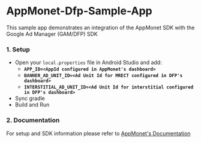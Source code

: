 # AppMonet-Dfp-Sample-App

This sample app demonstrates an integration of the AppMonet SDK with the Google Ad Manager (GAM/DFP) SDK

### 1.  Setup

- Open your `local.properties` file in Android Studio and add:
  - **`APP_ID=<AppId configured in AppMonet's dashboard>`**
  - **`BANNER_AD_UNIT_ID=<Ad Unit Id for MRECT configured in DFP's dashboard>`**
  - **`INTERSTITIAL_AD_UNIT_ID=<Ad Unit Id for interstitial configured in DFP's dashboard>`**
- Sync gradle
- Build and Run

### 2.  Documentation

For setup and SDK information please refer to [AppMonet's Documentation](https://docs.appmonet.com/docs/integrate-via-dfp-android)
